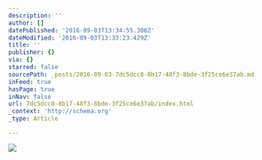 ```yaml
---
description: ''
author: []
datePublished: '2016-09-03T13:34:55.308Z'
dateModified: '2016-09-03T13:33:23.429Z'
title: ''
publisher: {}
via: {}
starred: false
sourcePath: _posts/2016-09-03-7dc5dcc0-8b17-48f3-8bde-3f25ce6e37ab.md
inFeed: true
hasPage: true
inNav: false
url: 7dc5dcc0-8b17-48f3-8bde-3f25ce6e37ab/index.html
_context: 'http://schema.org'
_type: Article

---
```

![](https://the-grid-user-content.s3-us-west-2.amazonaws.com/40e8a535-32c1-42c0-9790-80e3d1440e77.jpg)